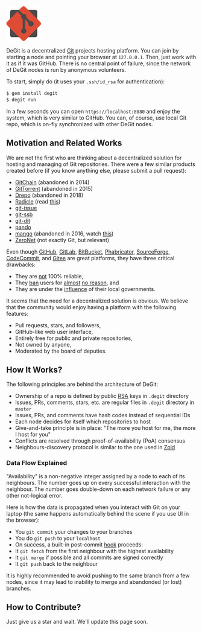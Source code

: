 <img src="/logo.svg" width="92px"/>

DeGit is a decentralized [Git](https://git-scm.com/) projects hosting platform.
You can join by starting a node and pointing your browser
at `127.0.0.1`. Then, just work with it as if it was GitHub.
There is no central point of failure,
since the network of DeGit nodes is run by anonymous volunteers.

To start, simply do (it uses your `.ssh/id_rsa` for authentication):

```bash
$ gem install degit
$ degit run
```

In a few seconds you can open `https://localhost:8080` and enjoy
the system, which is very similar to GitHub. You can, of course, use
local Git repo, which is on-fly synchronized with other DeGit nodes.

## Motivation and Related Works

We are not the first who are thinking about a decentralized solution
for hosting and managing of Git repositories. There were a few similar products
created before (if you know anything else, please submit a pull request):

  * [GitChain](http://gitchain.org/) (abandoned in 2014)
  * [GitTorrent](https://github.com/cjb/GitTorrent) (abandoned in 2015)
  * [Drepo](https://www.drepo.io/) (abandoned in 2018)
  * [Radicle](https://github.com/radicle-dev) (read [this](https://outlierventures.io/wp-content/uploads/2019/11/Radicle-Diffusion-2019-1.pdf))
  * [git-issue](https://github.com/dspinellis/git-issue)
  * [git-ssb](https://scuttlebot.io/apis/community/git-ssb.html)
  * [git-dit](https://github.com/neithernut/git-dit)
  * [pando](https://github.com/pandonetwork/pando)
  * [mango](https://github.com/axic/mango) (abandoned in 2016, watch [this](https://www.youtube.com/watch?v=tU7_Yf45okc))
  * [ZeroNet](https://zeronet.io/) (not exactly Git, but relevant)

Even though [GitHub](https://github.com),
[GitLab](https://gitlab.com),
[BitBucket](https://bitbucket.com),
[Phabricator](https://phacility.com/phabricator/),
[SourceForge](https://sourceforge.net/),
[CodeCommit](https://console.aws.amazon.com/codecommit/home),
and
[Gitee](https://gitee.com) are great platforms,
they have three critical drawbacks:

  * They are [not](https://news.ycombinator.com/item?id=20499070) 100% reliable,
  * They [ban](https://medium.com/@catamphetamine/how-github-blocked-me-and-all-my-libraries-c32c61f061d3)
    users for
    [almost](https://medium.com/@hamed/github-blocked-my-account-and-they-think-im-developing-nuclear-weapons-e7e1fe62cb74)
    [no reason](https://en.wikipedia.org/wiki/Censorship_of_GitHub), and
  * They are under the [influence](https://techcrunch.com/2019/07/29/github-ban-sanctioned-countries/) of their local governments.

It seems that the need for a decentralized solution is obvious.
We believe that the community would enjoy having a platform
with the following features:

  * Pull requests, stars, and followers,
  * GitHub-like web user interface,
  * Entirely free for public and private repositories,
  * Not owned by anyone,
  * Moderated by the board of deputies.

## How It Works?

The following principles are behind the architecture of DeGit:

  * Ownership of a repo is defined by public [RSA](https://en.wikipedia.org/wiki/RSA_%28cryptosystem%29) keys in `.degit` directory
  * Issues, PRs, comments, stars, etc. are regular files in `.degit` directory in `master`
  * Issues, PRs, and comments have hash codes instead of sequential IDs
  * Each node decides for itself which repositories to host
  * Give-and-take principle is in place: "The more you host for me, the more I host for you"
  * Conflicts are resolved through proof-of-availability (PoA) consensus
  * Neighbours-discovery protocol is similar to the one used in [Zold](https://blog.zold.io/2018/12/28/nodes-discovery-protocol.html)

### Data Flow Explained

"Availability" is a non-negative integer assigned by a node to each of its neighbours.
The number goes up on every successful interaction with the neighbour. The
number goes double-down on each network failure or any other
not-logical error.

Here is how the data is propagated when you interact with Git on your laptop
(the same happens automatically behind the scene if you use UI in the browser):

  * You `git commit` your changes to your branches
  * You do `git push` to your `localhost`
  * On success, a built-in post-commit [hook](https://git-scm.com/docs/githooks) proceeds:
  * It `git fetch` from the first neighbour with the highest availability
  * It `git merge` if possible and all commits are signed correctly
  * It `git push` back to the neighbour

It is highly recommended to avoid pushing to the
same branch from a few nodes,
since it may lead to inability to merge and abandonded
(or lost) branches.

## How to Contribute?

Just give us a star and wait. We'll update this page soon.
